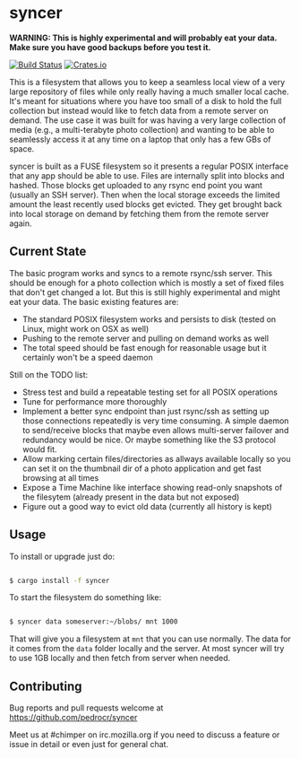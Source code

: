 # syncer

**WARNING: This is highly experimental and will probably eat your data. Make sure you have good backups before you test it.**

[![Build Status](https://travis-ci.org/pedrocr/syncer.svg?branch=master)](https://travis-ci.org/pedrocr/syncer)
[![Crates.io](https://img.shields.io/crates/v/syncer.svg)](https://crates.io/crates/syncer)

This is a filesystem that allows you to keep a seamless local view of a very large repository of files while only really having a much smaller local cache. It's meant for situations where you have too small of a disk to hold the full collection but instead would like to fetch data from a remote server on demand. The use case it was built for was having a very large collection of media (e.g., a multi-terabyte photo collection) and wanting to be able to seamlessly access it at any time on a laptop that only has a few GBs of space.

syncer is built as a FUSE filesystem so it presents a regular POSIX interface that any app should be able to use. Files are internally split into blocks and hashed. Those blocks get uploaded to any rsync end point you want (usually an SSH server). Then when the local storage exceeds the limited amount the least recently used blocks get evicted. They get brought back into local storage on demand by fetching them from the remote server again.

Current State
-------------

The basic program works and syncs to a remote rsync/ssh server. This should be enough for a photo collection which is mostly a set of fixed files that don't get changed a lot. But this is still highly experimental and might eat your data. The basic existing features are:

  - The standard POSIX filesystem works and persists to disk (tested on Linux, might work on OSX as well)
  - Pushing to the remote server and pulling on demand works as well
  - The total speed should be fast enough for reasonable usage but it certainly won't be a speed daemon

Still on the TODO list:

  - Stress test and build a repeatable testing set for all POSIX operations
  - Tune for performance more thoroughly
  - Implement a better sync endpoint than just rsync/ssh as setting up those connections repeatedly is very time consuming. A simple daemon to send/receive blocks that maybe even allows multi-server failover and redundancy would be nice. Or maybe something like the S3 protocol would fit.
  - Allow marking certain files/directories as allways available locally so you can set it on the thumbnail dir of a photo application and get fast browsing at all times
  - Expose a Time Machine like interface showing read-only snapshots of the filesytem (already present in the data but not exposed) 
  - Figure out a good way to evict old data (currently all history is kept)

Usage
-----

To install or upgrade just do:

```sh

$ cargo install -f syncer
```

To start the filesystem do something like:

```sh

$ syncer data someserver:~/blobs/ mnt 1000
```

That will give you a filesystem at `mnt` that you can use normally. The data for it comes from the `data` folder locally and the server. At most syncer will try to use 1GB locally and then fetch from server when needed.

Contributing
------------

Bug reports and pull requests welcome at https://github.com/pedrocr/syncer

Meet us at #chimper on irc.mozilla.org if you need to discuss a feature or issue in detail or even just for general chat.
